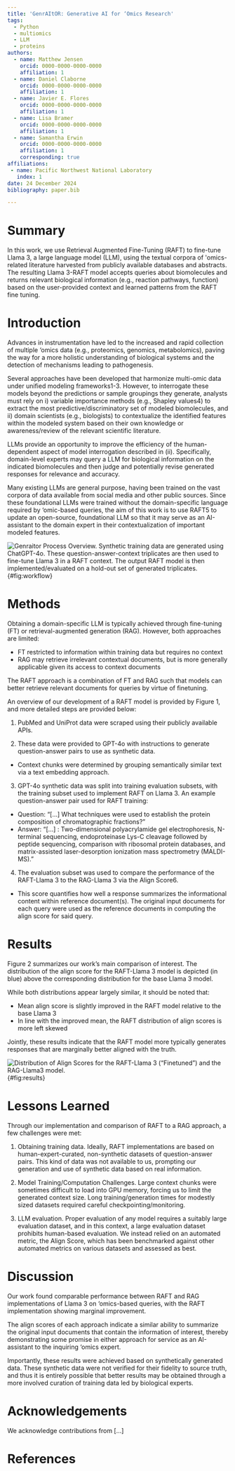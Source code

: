 ```yaml
---
title: 'GenrAItOR: Generative AI for ‘Omics Research'
tags:
  - Python
  - multiomics
  - LLM
  - proteins
authors:
  - name: Matthew Jensen
    orcid: 0000-0000-0000-0000
    affiliation: 1
  - name: Daniel Claborne
    orcid: 0000-0000-0000-0000
    affiliation: 1
  - name: Javier E. Flores
    orcid: 0000-0000-0000-0000
    affiliation: 1
  - name: Lisa Bramer
    orcid: 0000-0000-0000-0000
    affiliation: 1
  - name: Samantha Erwin
    orcid: 0000-0000-0000-0000
    affiliation: 1
    corresponding: true
affiliations:
 - name: Pacific Northwest National Laboratory
   index: 1
date: 24 December 2024
bibliography: paper.bib

---
```


# Summary

In this work, we use Retrieval Augmented Fine-Tuning (RAFT) to fine-tune Llama 3, a large language model (LLM), using the textual corpora of 'omics-related literature harvested from publicly available databases and abstracts.
The resulting Llama 3-RAFT model accepts queries about biomolecules and returns relevant biological information (e.g., reaction pathways, function) based on the user-provided context and learned patterns from the RAFT fine tuning.

# Introduction

Advances in instrumentation have led to the increased and rapid collection of multiple ‘omics data (e.g., proteomics, genomics, metabolomics), paving the way for a more holistic understanding of biological systems and the detection of mechanisms leading to pathogenesis.

Several approaches have been developed that harmonize multi-omic data under unified modeling frameworks1-3. However, to interrogate these models beyond the predictions or sample groupings they generate, analysts must rely on i) variable importance methods (e.g., Shapley values4) to extract the most predictive/discriminatory set of modeled biomolecules, and ii) domain scientists (e.g., biologists) to contextualize the identified features within the modeled system based on their own knowledge or awareness/review of the relevant scientific literature.

LLMs provide an opportunity to improve the efficiency of the human-dependent aspect of model interrogation described in (ii). Specifically, domain-level experts may query a LLM for biological information on the indicated biomolecules and then judge and potentially revise generated responses for relevance and accuracy.

Many existing LLMs are general purpose, having been trained on the vast corpora of data available from social media and other public sources. Since these foundational LLMs were trained without the domain-specific language required by ‘omic-based queries, the aim of this work is to use RAFT5 to update an open-source, foundational LLM so that it may serve as an AI-assistant to the domain expert in their contextualization of important modeled features.

![Genraitor Process Overview. Synthetic training data are generated using ChatGPT-4o. These question-answer-context triplicates are then used to fine-tune Llama 3 in a RAFT context. The output RAFT model is then implemented/evaluated on a hold-out set of generated triplicates.](images/workflow.png){#fig:workflow}

# Methods

Obtaining a domain-specific LLM is typically achieved through fine-tuning (FT) or retrieval-augmented generation (RAG). However, both approaches are limited:

- FT restricted to information within training data but requires no context
- RAG may retrieve irrelevant contextual documents, but is more generally applicable given its access to context documents

The RAFT approach is a combination of FT and RAG such that models can better retrieve relevant documents for queries by virtue of finetuning.

An overview of our development of a RAFT model is provided by Figure 1, and more detailed steps are provided below:

1. PubMed and UniProt data were scraped using their publicly available APIs.

2. These data were provided to GPT-4o with instructions to generate question-answer pairs to use as synthetic data.

- Context chunks were determined by grouping semantically similar text via a text embedding approach.

3. GPT-4o synthetic data was split into training evaluation subsets, with the training subset used to implement RAFT on Llama 3. An example question-answer pair used for RAFT training:

- Question: “[...] </DOCUMENT> What techniques were used to establish the protein composition of chromatographic fractions?”
- Answer: “[...] <ANSWER>: Two-dimensional polyacrylamide gel electrophoresis, N-terminal sequencing, endoproteinase Lys-C cleavage followed by peptide sequencing, comparison with ribosomal protein databases, and matrix-assisted laser-desorption ionization mass spectrometry (MALDI-MS).”

4. The evaluation subset was used to compare the performance of the RAFT-Llama 3 to the RAG-Llama 3 via the Align Score6.

- This score quantifies how well a response summarizes the informational content within reference document(s). The original input documents for each query were used as the reference documents in computing the align score for said query.

# Results

Figure 2 summarizes our work’s main comparison of interest. The distribution of the align score for the RAFT-Llama 3 model is depicted (in blue) above the corresponding distribution for the base Llama 3 model.

While both distributions appear largely similar, it should be noted that:

- Mean align score is slightly improved in the RAFT model relative to the base Llama 3
- In line with the improved mean, the RAFT distribution of align scores is more left skewed

Jointly, these results indicate that the RAFT model more typically generates responses that are marginally better aligned with the truth.

![Distribution of Align Scores for the RAFT-Llama 3 (“Finetuned”) and the RAG-Llama3 model.](images/results.png){#fig:results}

# Lessons Learned

Through our implementation and comparison of RAFT to a RAG approach, a few challenges were met:

1. Obtaining training data. Ideally, RAFT implementations are based on human-expert-curated, non-synthetic datasets of question-answer pairs. This kind of data was not available to us, prompting our generation and use of synthetic data based on real information.

2. Model Training/Computation Challenges. Large context chunks were sometimes difficult to load into GPU memory, forcing us to limit the generated context size. Long training/generation times for modestly sized datasets required careful checkpointing/monitoring.

3. LLM evaluation. Proper evaluation of any model requires a suitably large evaluation dataset, and in this context, a large evaluation dataset prohibits human-based evaluation. We instead relied on an automated metric, the Align Score, which has been benchmarked against other automated metrics on various datasets and assessed as best.

# Discussion

Our work found comparable performance between RAFT and RAG implementations of Llama 3 on ‘omics-based queries, with the RAFT implementation showing marginal improvement.

The align scores of each approach indicate a similar ability to summarize the original input documents that contain the information of interest, thereby demonstrating some promise in either approach for service as an AI-assistant to the inquiring ‘omics expert.

Importantly, these results were achieved based on synthetically generated data. These synthetic data were not verified for their fidelity to source truth, and thus it is entirely possible that better results may be obtained through a more involved curation of training data led by biological experts.

# Acknowledgements

We acknowledge contributions from [...]

# References
